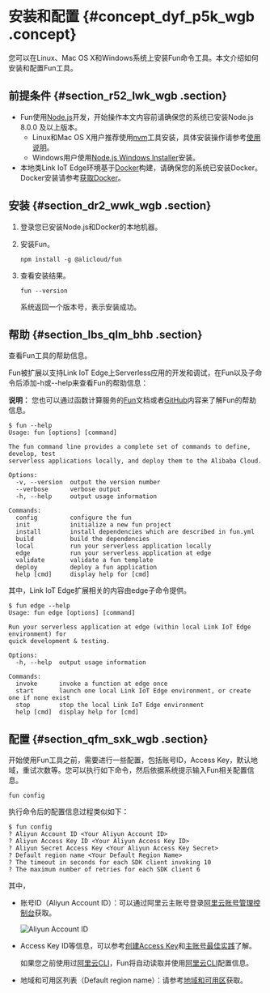 # 安装和配置 {#concept_dyf_p5k_wgb .concept}

您可以在Linux、Mac OS X和Windows系统上安装Fun命令工具。本文介绍如何安装和配置Fun工具。

## 前提条件 {#section_r52_lwk_wgb .section}

-   Fun使用[Node.js](https://nodejs.org/)开发，开始操作本文内容前请确保您的系统已安装Node.js 8.0.0 及以上版本。
    -   Linux和Mac OS X用户推荐使用[nvm](https://github.com/creationix/nvm#installation)工具安装，具体安装操作请参考[使用说明](https://github.com/creationix/nvm#usage)。
    -   Windows用户使用[Node.js Windows Installer](https://nodejs.org/dist/v10.14.2/node-v10.14.2-x86.msi)安装。
-   本地类Link IoT Edge环境基于[Docker](https://www.docker.com/)构建，请确保您的系统已安装Docker。Docker安装请参考[获取Docker](https://docs.docker.com/install/)。

## 安装 {#section_dr2_wwk_wgb .section}

1.  登录您已安装Node.js和Docker的本地机器。
2.  安装Fun。

    ``` {#codeblock_0wt_myy_nbn}
    npm install -g @alicloud/fun
    ```

3.  查看安装结果。

    ``` {#codeblock_t7g_dcw_wt9}
    fun --version
    ```

    系统返回一个版本号，表示安装成功。


## 帮助 {#section_lbs_qlm_bhb .section}

查看Fun工具的帮助信息。

Fun被扩展以支持Link IoT Edge上Serverless应用的开发和调试，在Fun以及子命令后添加-h或--help来查看Fun的帮助信息：

**说明：** 您也可以通过函数计算服务的[Fun](https://help.aliyun.com/document_detail/64204.html)文档或者[GitHub](https://github.com/aliyun/fun)内容来了解Fun的帮助信息。

``` {#codeblock_upp_0dv_b3l}
$ fun --help
Usage: fun [options] [command]

The fun command line provides a complete set of commands to define, develop, test
serverless applications locally, and deploy them to the Alibaba Cloud.

Options:
  -v, --version  output the version number
  --verbose      verbose output
  -h, --help     output usage information

Commands:
  config         configure the fun
  init           initialize a new fun project
  install        install dependencies which are described in fun.yml
  build          build the dependencies
  local          run your serverless application locally
  edge           run your serverless application at edge
  validate       validate a fun template
  deploy         deploy a fun application
  help [cmd]     display help for [cmd]
```

其中，Link IoT Edge扩展相关的内容由edge子命令提供。

``` {#codeblock_qag_cvd_aba}
$ fun edge --help
Usage: fun edge [options] [command]

Run your serverless application at edge (within local Link IoT Edge environment) for
quick development & testing.

Options:
  -h, --help  output usage information

Commands:
  invoke      invoke a function at edge once
  start       launch one local Link IoT Edge environment, or create one if none exist
  stop        stop the local Link IoT Edge environment
  help [cmd]  display help for [cmd]
```

## 配置 {#section_qfm_sxk_wgb .section}

开始使用Fun工具之前，需要进行一些配置，包括账号ID，Access Key，默认地域，重试次数等。您可以执行如下命令，然后依据系统提示输入Fun相关配置信息。

``` {#codeblock_x6a_3pa_6we}
fun config
```

执行命令后的配置信息过程类似如下：

``` {#codeblock_mwr_2o9_v1i}
$ fun config
? Aliyun Account ID <Your Aliyun Account ID>
? Aliyun Access Key ID <Your Aliyun Access Key ID>
? Aliyun Secret Access Key <Your Aliyun Access Key Secret>
? Default region name <Your Default Region Name>
? The timeout in seconds for each SDK client invoking 10
? The maximum number of retries for each SDK client 6
```

其中，

-   账号ID（Aliyun Account ID）：可以通过阿里云主账号登录[阿里云账号管理控制台](https://account.console.aliyun.com/#/secure)获取。

    ![Aliyun Account ID](http://static-aliyun-doc.oss-cn-hangzhou.aliyuncs.com/assets/img/130321/156808077740308_zh-CN.png)

-   Access Key ID等信息，可以参考[创建Access Key](https://help.aliyun.com/document_detail/53045.html?spm=a2c4g.11186623.6.556.1e894f063MmF89&parentId=29991)和[主账号最佳实践](https://help.aliyun.com/document_detail/93245.html?spm=a2c4g.11186623.6.555.ff0c5f81p0CuYw&parentId=29991)了解。

    如果您之前使用过[阿里云CLI](https://help.aliyun.com/product/29991.html?spm=a2c4g.750001.19.2.2c957b13aWRLCM)，Fun将自动读取并使用[阿里云CLI](https://help.aliyun.com/product/29991.html?spm=a2c4g.750001.19.2.2c957b13aWRLCM)配置信息。

-   地域和可用区列表（Default region name）：请参考[地域和可用区](https://help.aliyun.com/document_detail/40654.html)获取。

